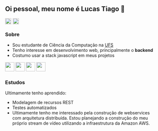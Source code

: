 <!--
**lctiago/lctiago** is a ✨ _special_ ✨ repository because its `README.md` (this file) appears on your GitHub profile.

Here are some ideas to get you started:

- 🔭 I’m currently working on ...
- 🌱 I’m currently learning ...
- 👯 I’m looking to collaborate on ...
- 🤔 I’m looking for help with ...
- 💬 Ask me about ...
- 📫 How to reach me: ...
- 😄 Pronouns: ...
- ⚡ Fun fact: ...
-->

## Oi pessoal, meu nome é Lucas Tiago 👋
<div style="display: flex; gap: 5px;">
<a href="https://www.linkedin.com/in/lucas-tiago-6a1692215">
<img src="https://img.shields.io/badge/LinkedIn-0077B5?style=for-the-badge&logo=linkedin&logoColor=white" height=20 />
</a>

<a href="mailto:lucastiago001@gmail.com">
<img src="https://img.shields.io/badge/Gmail-D14836?style=for-the-badge&logo=gmail&logoColor=white" height=20 />
</a>
</div>

### Sobre
- Sou estudante de Ciência da Computação na <a href="https://www.ufs.br/">UFS</a>
- Tenho interesse em desenvolvimento web, principalmente o <b>backend</b>
- Costumo usar a stack javascript em meus projetos


<!-- Badges de linguagens -->
<div>
<img src="https://cdn.jsdelivr.net/gh/devicons/devicon/icons/nodejs/nodejs-original.svg" width=30 />

<img src="https://cdn.jsdelivr.net/gh/devicons/devicon/icons/react/react-original.svg" width=30 />

<img src="https://cdn.jsdelivr.net/gh/devicons/devicon/icons/html5/html5-original.svg" width=30 />

<img src="https://cdn.jsdelivr.net/gh/devicons/devicon/icons/css3/css3-original.svg" width=30 />
</div>

### Estudos

Ultimamente tenho aprendido:
- Modelagem de recursos REST
- Testes automatizados
- Ultimamente tenho me interessado pela construção de webservices com arquitetura distribuída.
Estou planejando a construção do meu próprio stream de vídeo utilizando a infraestrutura da Amazon AWS.
